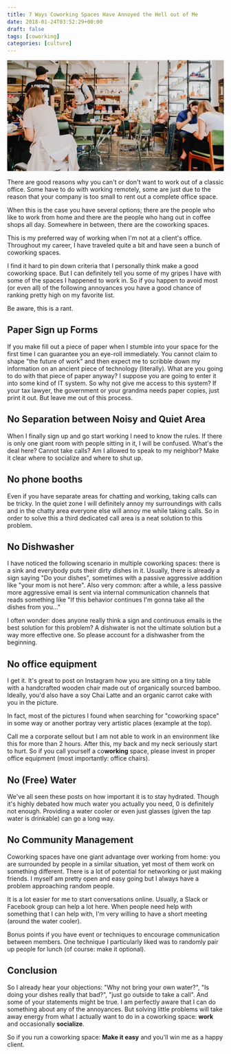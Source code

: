 ```yaml
---
title: 7 Ways Coworking Spaces Have Annoyed the Hell out of Me
date: 2018-01-24T03:52:29+00:00
draft: false
tags: [coworking]
categories: [culture]
---
```


![Coworking Space](header.jpg)

There are good reasons why you can't or don't want to work out of a classic office. Some have to do with working remotely, some are just due to the reason that your company is too small to rent out a complete office space.

When this is the case you have several options; there are the people who like to work from home and there are the people who hang out in coffee shops all day. Somewhere in between, there are the coworking spaces.

This is my preferred way of working when I'm not at a client's office. Throughout my career, I have traveled quite a bit and have seen a bunch of coworking spaces.

I find it hard to pin down criteria that I personally think make a good coworking space. But I can definitely tell you some of my gripes I have with some of the spaces I happened to work in. So if you happen to avoid most (or even all) of the following annoyances you have a good chance of ranking pretty high on my favorite list.

Be aware, this is a rant.

## Paper Sign up Forms

If you make fill out a piece of paper when I stumble into your space for the first time I can guarantee you an eye-roll immediately. You cannot claim to shape "the future of work" and then expect me to scribble down my information on an ancient piece of technology (literally). What are you going to do with that piece of paper anyway? I suppose you are going to enter it into some kind of IT system. So why not give me access to this system? If your tax lawyer, the government or your grandma needs paper copies, just print it out. But leave me out of this process.

## No Separation between Noisy and Quiet Area

When I finally sign up and go start working I need to know the rules. If there is only one giant room with people sitting in it, I will be confused. What's the deal here? Cannot take calls? Am I allowed to speak to my neighbor? Make it clear where to socialize and where to shut up.

## No phone booths

Even if you have separate areas for chatting and working, taking calls can be tricky. In the quiet zone I will definitely annoy my surroundings with calls and in the chatty area everyone else will annoy me while taking calls. So in order to solve this a third dedicated call area is a neat solution to this problem.

## No Dishwasher

I have noticed the following scenario in multiple coworking spaces: there is a sink and everybody puts their dirty dishes in it. Usually, there is already a sign saying "Do your dishes", sometimes with a passive aggressive addition like "your mom is not here". Also very common: after a while, a less passive more aggressive email is sent via internal communication channels that reads something like "If this behavior continues I'm gonna take all the dishes from you..."

I often wonder: does anyone really think a sign and continuous emails is the best solution for this problem? A dishwater is not the ultimate solution but a way more effective one. So please account for a dishwasher from the beginning.

## No office equipment

I get it. It's great to post on Instagram how you are sitting on a tiny table with a handcrafted wooden chair made out of organically sourced bamboo. Ideally, you'd also have a soy Chai Latte and an organic carrot cake with you in the picture.

In fact, most of the pictures I found when searching for "coworking space" in some way or another portray very artistic places (example at the top).

Call me a corporate sellout but I am not able to work in an environment like this for more than 2 hours. After this, my back and my neck seriously start to hurt. So if you call yourself a co**working** space, please invest in proper office equipment (most importantly: office chairs).

## No (Free) Water

We've all seen these posts on how important it is to stay hydrated. Though it's highly debated how much water you actually you need, 0 is definitely not enough. Providing a water cooler or even just glasses (given the tap water is drinkable) can go a long way.

## No Community Management

Coworking spaces have one giant advantage over working from home: you are surrounded by people in a similar situation, yet most of them work on something different. There is a lot of potential for networking or just making friends. I myself am pretty open and easy going but I always have a problem approaching random people.

It is a lot easier for me to start conversations online. Usually, a Slack or Facebook group can help a lot here. When people need help with something that I can help with, I'm very willing to have a short meeting (around the water cooler).

Bonus points if you have event or techniques to encourage communication between members. One technique I particularly liked was to randomly pair up people for lunch (of course: make it optional).

## Conclusion

So I already hear your objections: "Why not bring your own water?", "Is doing your dishes really that bad?", "just go outside to take a call". And some of your statements might be true. I am perfectly aware that I can do something about any of the annoyances. But solving little problems will take away energy from what I actually want to do in a coworking space: **work** and occasionally **socialize**.

So if you run a coworking space: **Make it easy** and you'll win me as a happy client.
